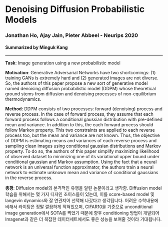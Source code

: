# Denoising Diffusion Probabilistic Models
### Jonathan Ho, Ajay Jain, Pieter Abbeel - Neurips 2020
#### Summarized by Minguk Kang
---

**Task**: Image generation using a new probabilistic model
 
**Motivation**: Generative Adversarial Networks have two shortcomings: (1) training GANs is extremely hard and (2) generated images are not diverse. So, the authors of this paper propose a new sort of generative model named denoising diffusion probabilistic model (DDPM) whose theoretical ground stems from diffusion and denoising processes of non-equilibrium thermodynamics.
 
**Method**: DDPM consists of two processes: forward (denoising) process and reverse process. In the case of forward process, they assume that each forward process follows a conditional gaussian distribution with pre-defined mean and variance. In addition to this, the each forward process should follow Markov property. This two constraints are applied to each reverse process too, but the mean and variance are not known. Thus, the objective of DDPM is estimating means and variances of each reverse process and sampling clean images using conditional gaussian distributions and Markov property. To do so, the authors of this paper simplify maximizing likelihood of observed dataset to minimizing one of its variational upper bound under conditional gaussian and Markov assumption. Using the fact that a neural network is an universal function approximator, the authors train a neural network to estimate unknown mean and variance of conditional gaussians in the reverse process.  
 
**총평**: Diffusion model의 본격적인 유행을 알린 논문이라고 생각함. Diffusion model 학습을 위해서는 몇 가지 디자인 초이스들이 있는데, 이를 score-based model 및 langevin dynamics와 잘 연관지어 선택해 나갔다고 생각됩니다. 어려운 수학내용에 비해서 라이팅은 정말 깔끔하게 적혀있으며, CIFAR10을 기준으로 unconditional image generation에서 SOTA를 찍었기 때문에 향후 conditioning 방법이 개발되어 Imagenet과 같은 더 복잡한 데이터세트에서도 좋은 성능을 보여줄 것이라 기대됩니다.
